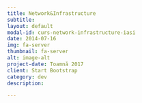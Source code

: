 ```yaml
---
title: Network&Infrastructure
subtitle:
layout: default
modal-id: curs-network-infrastructure-iasi
date: 2014-07-16
img: fa-server
thumbnail: fa-server
alt: image-alt
project-date: Toamnă 2017
client: Start Bootstrap
category: dev
description:

---
```


